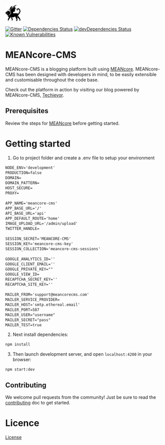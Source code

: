 [![MEANcore-CMS Logo](https://github.com/mrdav30/MEANcore-CMS/blob/meancore-cms/client/assets/images/logo.png)](https://github.com/mrdav30/MEANcore-CMS)

[![Gitter](https://badges.gitter.im/Join%20Chat.svg)](https://gitter.im/MEANcore-CMS/community#)
[![Dependencies Status](https://david-dm.org/mrdav30/MEANcore-CMS.svg)](https://david-dm.org/mrdav30/MEANcore-CMS)
[![devDependencies Status](https://david-dm.org/mrdav30/MEANcore-CMS/dev-status.svg)](https://david-dm.org/mrdav30/MEANcore-CMS?type=dev)
[![Known Vulnerabilities](https://snyk.io/test/github/mrdav30/MEANcore-CMS/badge.svg?targetFile=package.json)](https://snyk.io/test/github/mrdav30/MEANcore-CMS?targetFile=package.json)

# MEANcore-CMS

MEANcore-CMS is a blogging platform built using [MEANcore](https://github.com/mrdav30/MEANcore). MEANcore-CMS has been designed with developers in mind, to be easily extensible and customisable throughout the code base.

Check out the platform in action by visiting our blog powered by MEANcore-CMS, [Techievor](https://techievor.com).

## Prerequisites
Review the steps for [MEANcore](https://github.com/mrdav30/MEANcore) before getting started.

# Getting started

1. Go to project folder and create a .env file to setup your environment 
```
NODE_ENV='development'
PRODUCTION=false
DOMAIN=
DOMAIN_PATTERN=
HOST_SECURE=
PROXY=

APP_NAME='meancore-cms'
APP_BASE_URL='/'
API_BASE_URL='api'
APP_DEFAULT_ROUTE='home'
IMAGE_UPLOAD_URL='/admin/upload'
TWITTER_HANDLE=

SESSION_SECRET='MEANCORE-CMS'
SESSION_KEY='meancore-cms-key'
SESSION_COLLECTION='meancore-cms-sessions'

GOOGLE_ANALYTICS_ID=''
GOOGLE_CLIENT_EMAIL=''
GOOGLE_PRIVATE_KEY=""
GOOGLE_VIEW_ID=
RECAPTCHA_SECRET_KEY=''
RECAPTCHA_SITE_KEY=''

MAILER_FROM='support@meancorecms.com'
MAILER_SERVICE_PROVIDER=
MAILER_HOST='smtp.ethereal.email'
MAILER_PORT=587
MAILER_USER="username"
MAILER_SECRET="pass"
MAILER_TEST=true
```

2. Next install dependencies:
 ```bash
 npm install
 ```

3. Then launch development server, and open `localhost:4200` in your browser:
 ```bash
 npm start:dev
 ```

## Contributing
We welcome pull requests from the community! Just be sure to read the [contributing](https://github.com/mrdav30/MEANcore-CMS/blob/meancore-cms/CONTRIBUTING.MD) doc to get started.

# Licence

[License](https://github.com/mrdav30/MEANcore-CMS/blob/meancore-cms/LICENSE.MD) 
